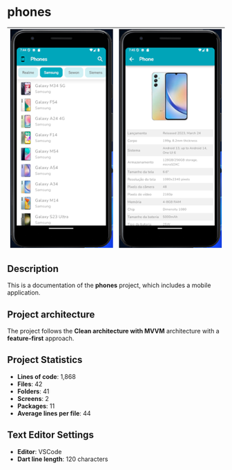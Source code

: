 # phones

| ![Home Screen](https://raw.githubusercontent.com/gheysiell/images/main/phones_screen.png) | ![Details Screen](https://raw.githubusercontent.com/gheysiell/images/main/phones_details_screen.png) |
|:---:|:---:|

## Description

This is a documentation of the **phones** project, which includes a mobile application.

## Project architecture

The project follows the **Clean architecture with MVVM** architecture with a **feature-first** approach.

## Project Statistics

- **Lines of code**: 1,868
- **Files**: 42
- **Folders**: 41
- **Screens**: 2
- **Packages**: 11
- **Average lines per file**: 44

## Text Editor Settings

- **Editor**: VSCode
- **Dart line length**: 120 characters
